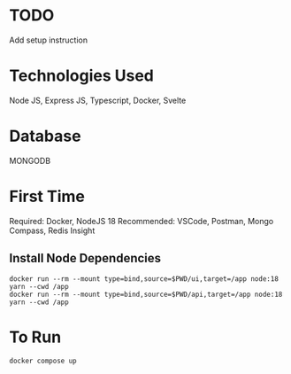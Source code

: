 # TODO
Add setup instruction

# Technologies Used
Node JS, Express JS, Typescript, Docker, Svelte

# Database
MONGODB

# First Time
Required: Docker, NodeJS 18
Recommended: VSCode, Postman, Mongo Compass, Redis Insight

## Install Node Dependencies
```
docker run --rm --mount type=bind,source=$PWD/ui,target=/app node:18 yarn --cwd /app
docker run --rm --mount type=bind,source=$PWD/api,target=/app node:18 yarn --cwd /app
```

# To Run
```
docker compose up
```
